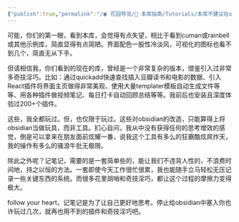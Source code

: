 ```yaml
---
{"publish":true,"permalink":"/🍀 花园导览/🧰 本库指南/Tutorials/本库不建议在obsidian中搞太多奇技淫巧.md","title":"本库不建议在obsidian中搞太多奇技淫巧","created":"2022-09-02","modified":"2023-03-14","cssclasses":""}
---
```


可能，你们的第一眼，看到本库，会觉得有点失望，相比于看到cuman或rainbell或其他示例库，简直显得有点简陋。界面配色一股性冷淡风，可视化的图标也看不到几个，简直无从下手。

但请相信我，你们看到的现在的库，曾经是一个非常复杂的版本，借鉴引入过非常多奇技淫巧。比如：通过quickadd快速查找插入豆瓣读书和电影的数据、引入React插件将界面主页做得非常美观、使用大量templater模板自动生成文件等等、用各种插件做视频笔记、每日打卡自动回顾总结等等。我前后也安装且深度体验过200+个插件。

这些，我全都玩过。但，也仅限于玩过。这些对obsidian的改造，只能算得上将obsidian当做玩具，而非工具。扪心自问，我从中没有获得任何的思考增效的感觉，倒是可以拿来在朋友面前炫耀一番，说我这个工具有多么的狂霸酷炫屌炸天，我的操作有多么的骚浪牛批无极限。

除此之外呢？记笔记，需要的是一套简单些的，能让我们不违背人性的，不浪费时间地，持之以恒的方法。一套即使今天工作很忙很累，我也能随手立马轻松无压记录一些关键东西的系统。而很多花里胡哨和奇技淫巧，都让这个过程的摩擦力变得极大。

follow your heart，记笔记是为了让自己更好地思考。停止给obsidian中塞入你也许玩过几次，就再也用不到的插件和奇技淫巧吧。